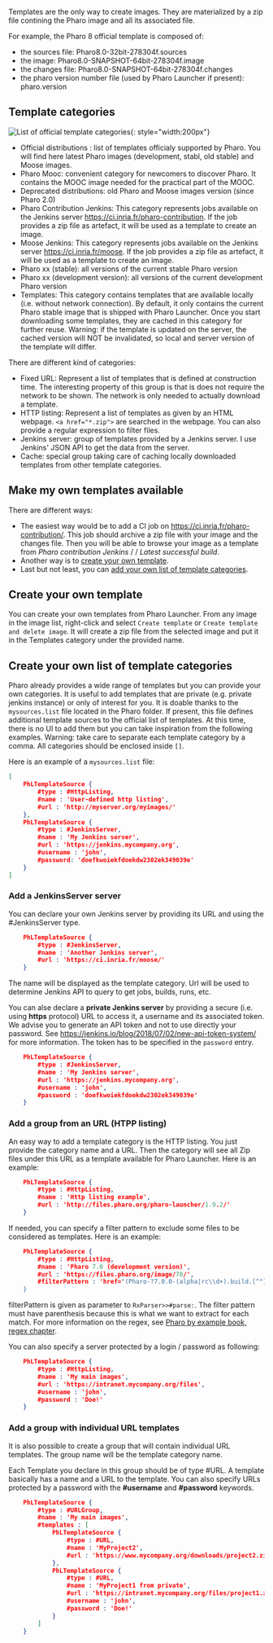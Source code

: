 Templates are the only way to create images. They are materialized by a zip file contining the Pharo image and all its associated file.

For example, the Pharo 8 official template is composed of:

* the sources file: Pharo8.0-32bit-278304f.sources
* the image: Pharo8.0-SNAPSHOT-64bit-278304f.image
* the changes file: Pharo8.0-SNAPSHOT-64bit-278304f.changes
* the pharo version number file (used by Pharo Launcher if present): pharo.version

## Template categories
![List of official template categories](images/template-categories.png){: style="width:200px"}

* Official distributions : list of templates officialy supported by Pharo. You will find here latest Pharo images (development, stabl, old stable) and Moose images.
* Pharo Mooc: convenient category for newcomers to discover Pharo. It contains the MOOC image needed for the practical part of the MOOC.
* Deprecated distributions: old Pharo and Moose images version (since Pharo 2.0)
* Pharo Contribution Jenkins: This category represents jobs available on the Jenkins server https://ci.inria.fr/pharo-contribution. If the job provides a zip file as artefact, it will be used as a template to create an image.
* Moose Jenkins: This category represents jobs available on the Jenkins server https://ci.inria.fr/moose. If the job provides a zip file as artefact, it will be used as a template to create an image.
* Pharo xx (stable): all versions of the current stable Pharo version
* Pharo xx (development version): all versions of the current development Pharo version
* Templates: This category contains templates that are available locally (i.e. without network connection). By default, it only contains the current Pharo stable image that is shipped with Pharo Launcher. Once you start downloading some templates, they are cached in this category for further reuse. Warning: if the template is updated on the server, the cached version will NOT be invalidated, so local and server version of the template will differ.

There are different kind of categories:

* Fixed URL: Represent a list of templates that is defined at construction time. The interesting property of this group is that is does not require the network to be shown. The network is only needed to actually download a template.
* HTTP listing: Represent a list of templates as given by an HTML webpage. `<a href="*.zip">` are searched in the webpage. You can also provide a regular expression to filter files.
* Jenkins server: group of templates provided by a Jenkins server. I use Jenkins' JSON API to get the data from the server.
* Cache: special group taking care of caching locally downloaded templates from other template categories.

## Make my own templates available
There are different ways:

- The easiest way would be to add a CI job on https://ci.inria.fr/pharo-contribution/. This job should archive a zip file with your image and the changes file. Then you will be able to browse your image as a template from *Pharo contribution Jenkins* / *<your job name>* / *Latest successful build*.
- Another way is to [create your own template](#create-your-own-template).
- Last but not least, you can [add your own list of template categories](#create-your-own-list-of-template-categories).

## Create your own template
You can create your own templates from Pharo Launcher. From any image in the image list, right-click and select `Create template` or `Create template and delete image`. It will create a zip file from the selected image and put it in the Templates category under the provided name.

## Create your own list of template categories
Pharo already provides a wide range of templates but you can provide your own categories. It is useful to add templates that are private (e.g. private jenkins instance) or only of interest for you. It is doable thanks to the `mysources.list` file located in the Pharo folder. If present, this file defines additional template sources to the official list of templates. At this time, there is no UI to add them but you can take inspiration from the following examples.
Warning: take care to separate each template category by a comma. All categories should be enclosed inside `[]`.

Here is an example of a `mysources.list` file:
```json
[
	PhLTemplateSource {
		#type : #HttpListing,
		#name : 'User-defined http listing',
		#url : 'http://myserver.org/myimages/'
	},
	PhLTemplateSource {
        #type : #JenkinsServer,
        #name : 'My Jenkins server',
        #url : 'https://jenkins.mycompany.org',
        #username : 'john',
        #password: 'doefkwoiekfdoekdw2302ek349039e'
    }
]
```
### Add a JenkinsServer server
You can declare your own Jenkins server by providing its URL and using the #JenkinsServer type.
```json
    PhLTemplateSource {
        #type : #JenkinsServer,
        #name : 'Another Jenkins server',
        #url : 'https://ci.inria.fr/moose/'
    }
```
The name will be displayed as the template category. Url will be used to determine Jenkins API to query to get jobs, builds, runs, etc.

You can alse declare a **private Jenkins server** by providing a secure (i.e. using **https** protocol) URL to access it, a username and its associated token. 
We advise you to generate an API token and not to use directly your password. See https://jenkins.io/blog/2018/07/02/new-api-token-system/ for more information.
The token has to be specified in the `password` entry.
```json
    PhLTemplateSource {
        #type : #JenkinsServer,
        #name : 'My Jenkins server',
        #url : 'https://jenkins.mycompany.org',
        #username : 'john',
        #password : 'doefkwoiekfdoekdw2302ek349039e'
    }
```
### Add a group from an URL (HTPP listing)
An easy way to add a template category is the HTTP listing. You just provide the category name and a URL. Then the category will see all Zip files under this URL as a template available for Pharo Launcher. 
Here is an example:
```json
	PhLTemplateSource {
		#type : #HttpListing,
		#name : 'Http listing example',
		#url : 'http://files.pharo.org/pharo-launcher/1.9.2/'
	}
```
If needed, you can specify a filter pattern to exclude some files to be considered as templates.
Here is an example:
```json
	PhLTemplateSource {
		#type : #HttpListing,
		#name : 'Pharo 7.0 (development version)',
		#url : 'https://files.pharo.org/image/70/',
		#filterPattern : 'href="(Pharo-?7.0.0-(alpha|rc\\d+).build.[^"]*.zip)"'
	}
```
filterPattern is given as parameter to `RxParser>>#parse:`. The filter pattern must have parenthesis because this is what we want to extract for each match. For more information on the regex, see [Pharo by example book, regex chapter](https://ci.inria.fr/pharo-contribution/job/UpdatedPharoByExample/lastSuccessfulBuild/artifact/book-result/Regex/Regex.html).

You can also specify a server protected by a login / password as following:
```json
    PhLTemplateSource {
        #type : #HttpListing,
        #name : 'My main images',
        #url : 'https://intranet.mycompany.org/files',
        #username : 'john',
        #password : 'Doe!'
    }
```
### Add a group with individual URL templates
It is also possible to create a group that will contain individual URL templates. The group name will be the template category name.

Each Template you declare in this group should be of type #URL. A template basically has a name and a URL to the template. You can also specify URLs protected by a password with the **#username** and **#password** keywords.
```json
    PhLTemplateSource {
        #type : #URLGroup,
        #name : 'My main images',
        #templates : [
            PhLTemplateSource {
                #type : #URL,
                #name : 'MyProject2',
                #url : 'https://www.mycompany.org/downloads/project2.zip'
            },
            PhLTemplateSource {
                #type : #URL,
                #name : 'MyProject1 from private',
                #url : 'https://intranet.mycompany.org/files/project1.zip',
                #username : 'john',
                #password : 'Doe!'
            }
        ]
    }
```
